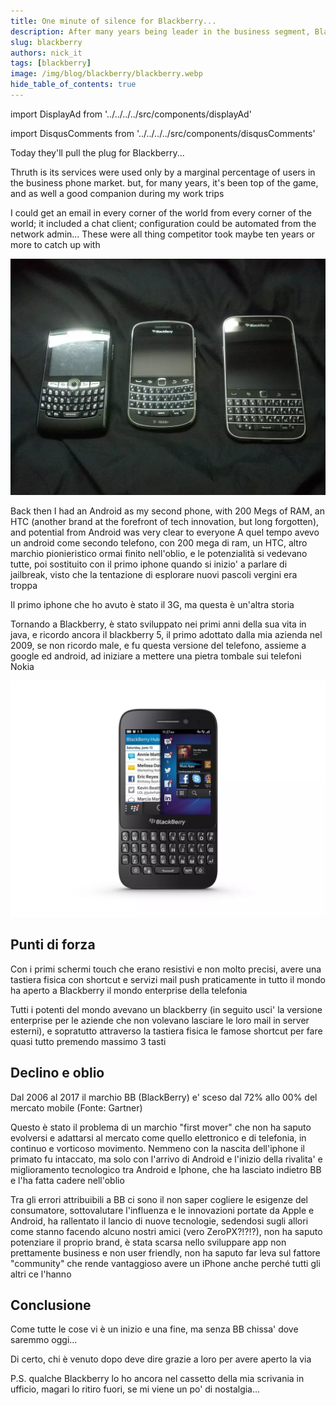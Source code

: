 ```yaml
---
title: One minute of silence for Blackberry...
description: After many years being leader in the business segment, Blackberry shuts down...
slug: blackberry
authors: nick_it
tags: [blackberry]
image: /img/blog/blackberry/blackberry.webp
hide_table_of_contents: true
---
```


import DisplayAd from '../../../../src/components/displayAd'

import DisqusComments from '../../../../src/components/disqusComments'

Today they'll pull the plug for Blackberry...

Thruth is its services were used only by a marginal percentage of users in the business phone market. but, for many years, it's been top of the game, and as well a good companion during my work trips

I could get an email in every corner of the world from every corner of the world; it included a chat client; configuration could be automated from the network admin... These were all thing competitor took maybe ten years or more to catch up with

[ ![Telefoni Blackberry](/img/blog/blackberry/blackberry.webp) ](/img/blog/blackberry/blackberry.webp)

Back then I had an Android as my second phone, with 200 Megs of RAM, an HTC (another brand at the forefront of tech innovation, but long forgotten), and potential from Android was very clear to everyone
A quel tempo avevo un android come secondo telefono, con 200 mega di ram, un HTC, altro marchio pionieristico ormai finito nell'oblio, e le potenzialità si vedevano tutte, poi sostituito con il primo iphone quando si inizio' a parlare di jailbreak, visto che la tentazione di esplorare nuovi pascoli vergini era troppa

Il primo iphone che ho avuto è stato il 3G, ma questa è un'altra storia
<!--truncate-->

Tornando a Blackberry, è stato sviluppato nei primi anni della sua vita in java, e ricordo ancora il blackberry 5, il primo adottato dalla mia azienda nel 2009, se non ricordo male, e fu questa versione del telefono, assieme a google ed android, ad iniziare a mettere una pietra tombale sui telefoni Nokia

[ ![Blackberry Q5](/img/blog/blackberry/BBq5.webp) ](/img/blog/blackberry/BBq5.webp)


<DisplayAd/>

## Punti di forza

Con i primi schermi touch che erano resistivi e non molto precisi, avere una tastiera fisica con shortcut e servizi mail push praticamente in tutto il mondo  ha aperto a Blackberry il mondo enterprise della telefonia

Tutti i potenti del mondo avevano un blackberry (in seguito usci' la versione enterprise per le aziende che non volevano lasciare le loro mail in server esterni), e sopratutto attraverso la tastiera fisica le famose shortcut per fare quasi tutto premendo massimo 3 tasti

## Declino e oblio

Dal 2006 al 2017 il marchio BB (BlackBerry) e' sceso dal 72% allo 00% del mercato mobile (Fonte: Gartner)

Questo è stato il problema di un marchio "first mover" che non ha saputo evolversi e adattarsi al mercato come quello elettronico e di telefonia, in continuo e vorticoso movimento. Nemmeno con la nascita dell'iphone il primato fu intaccato, ma solo con l'arrivo di Android e l'inizio della rivalita' e miglioramento tecnologico tra Android e Iphone, che ha lasciato indietro BB e l'ha fatta cadere nell'oblio

Tra gli errori  attribuibili a BB ci sono il non saper cogliere le esigenze del consumatore, sottovalutare l'influenza  e le innovazioni portate da Apple e Android, ha rallentato il lancio di nuove tecnologie, sedendosi sugli allori come stanno facendo alcuno nostri amici (vero ZeroPX?!?!?), non ha saputo potenziare il proprio brand, è stata scarsa nello sviluppare app non prettamente business e non user friendly, non ha saputo far leva sul fattore "community" che rende vantaggioso avere un iPhone anche perché tutti gli altri ce l'hanno

## Conclusione

Come tutte le cose vi è un inizio e una fine, ma senza BB chissa' dove saremmo oggi...

Di certo, chi è venuto dopo deve dire grazie a loro per avere aperto la via

P.S. qualche Blackberry lo ho ancora nel cassetto della mia scrivania in ufficio, magari lo ritiro fuori, se mi viene un po' di nostalgia...


<DisqusComments
  slug="/blog/blackberry"
  articleId="6"
  title="Rip_Blackberry"
/>
